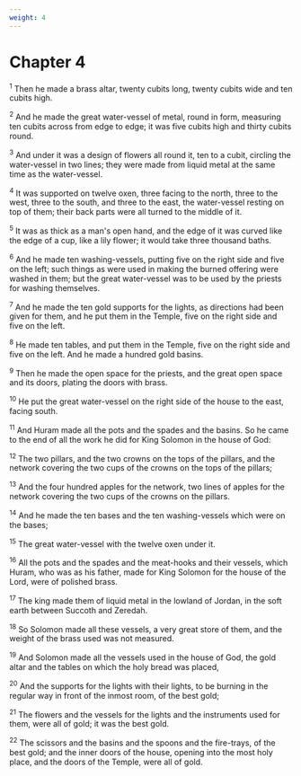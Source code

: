 ```yaml
---
weight: 4
---
```


# Chapter 4

<sup>1</sup> Then he made a brass altar, twenty cubits long, twenty cubits wide and ten cubits high. 

<sup>2</sup> And he made the great water-vessel of metal, round in form, measuring ten cubits across from edge to edge; it was five cubits high and thirty cubits round. 

<sup>3</sup> And under it was a design of flowers all round it, ten to a cubit, circling the water-vessel in two lines; they were made from liquid metal at the same time as the water-vessel. 

<sup>4</sup> It was supported on twelve oxen, three facing to the north, three to the west, three to the south, and three to the east, the water-vessel resting on top of them; their back parts were all turned to the middle of it. 

<sup>5</sup> It was as thick as a man's open hand, and the edge of it was curved like the edge of a cup, like a lily flower; it would take three thousand baths. 

<sup>6</sup> And he made ten washing-vessels, putting five on the right side and five on the left; such things as were used in making the burned offering were washed in them; but the great water-vessel was to be used by the priests for washing themselves. 

<sup>7</sup> And he made the ten gold supports for the lights, as directions had been given for them, and he put them in the Temple, five on the right side and five on the left. 

<sup>8</sup> He made ten tables, and put them in the Temple, five on the right side and five on the left. And he made a hundred gold basins. 

<sup>9</sup> Then he made the open space for the priests, and the great open space and its doors, plating the doors with brass. 

<sup>10</sup> He put the great water-vessel on the right side of the house to the east, facing south. 

<sup>11</sup> And Huram made all the pots and the spades and the basins. So he came to the end of all the work he did for King Solomon in the house of God: 

<sup>12</sup> The two pillars, and the two crowns on the tops of the pillars, and the network covering the two cups of the crowns on the tops of the pillars; 

<sup>13</sup> And the four hundred apples for the network, two lines of apples for the network covering the two cups of the crowns on the pillars. 

<sup>14</sup> And he made the ten bases and the ten washing-vessels which were on the bases; 

<sup>15</sup> The great water-vessel with the twelve oxen under it. 

<sup>16</sup> All the pots and the spades and the meat-hooks and their vessels, which Huram, who was as his father, made for King Solomon for the house of the Lord, were of polished brass. 

<sup>17</sup> The king made them of liquid metal in the lowland of Jordan, in the soft earth between Succoth and Zeredah. 

<sup>18</sup> So Solomon made all these vessels, a very great store of them, and the weight of the brass used was not measured. 

<sup>19</sup> And Solomon made all the vessels used in the house of God, the gold altar and the tables on which the holy bread was placed, 

<sup>20</sup> And the supports for the lights with their lights, to be burning in the regular way in front of the inmost room, of the best gold; 

<sup>21</sup> The flowers and the vessels for the lights and the instruments used for them, were all of gold; it was the best gold. 

<sup>22</sup> The scissors and the basins and the spoons and the fire-trays, of the best gold; and the inner doors of the house, opening into the most holy place, and the doors of the Temple, were all of gold. 


